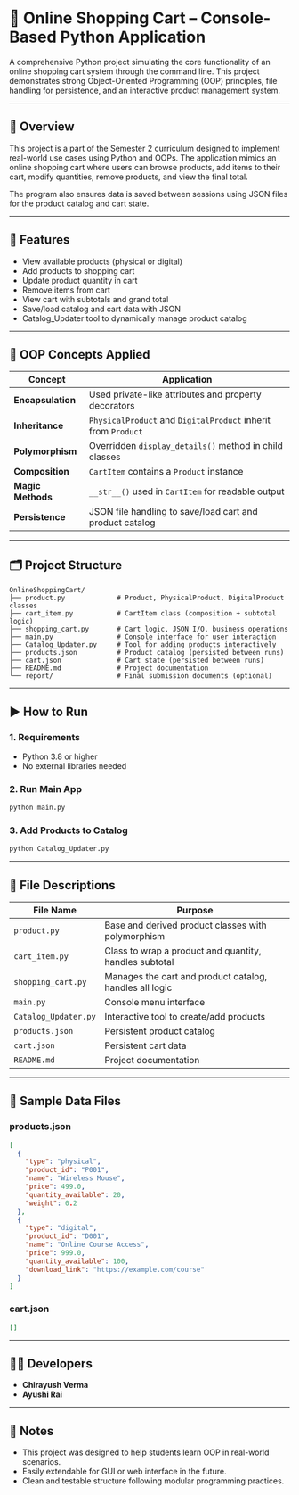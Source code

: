 # 🛒 Online Shopping Cart – Console-Based Python Application

A comprehensive Python project simulating the core functionality of an online shopping cart system through the command line. This project demonstrates strong Object-Oriented Programming (OOP) principles, file handling for persistence, and an interactive product management system.

---

## 📖 Overview

This project is a part of the Semester 2 curriculum designed to implement real-world use cases using Python and OOPs. The application mimics an online shopping cart where users can browse products, add items to their cart, modify quantities, remove products, and view the final total.

The program also ensures data is saved between sessions using JSON files for the product catalog and cart state.

---

## 🚀 Features

- View available products (physical or digital)
- Add products to shopping cart
- Update product quantity in cart
- Remove items from cart
- View cart with subtotals and grand total
- Save/load catalog and cart data with JSON
- Catalog_Updater tool to dynamically manage product catalog

---

## 🧠 OOP Concepts Applied

| Concept           | Application                                                   |
| ----------------- | ------------------------------------------------------------- |
| **Encapsulation** | Used private-like attributes and property decorators          |
| **Inheritance**   | `PhysicalProduct` and `DigitalProduct` inherit from `Product` |
| **Polymorphism**  | Overridden `display_details()` method in child classes        |
| **Composition**   | `CartItem` contains a `Product` instance                      |
| **Magic Methods** | `__str__()` used in `CartItem` for readable output            |
| **Persistence**   | JSON file handling to save/load cart and product catalog      |

---

## 🗂️ Project Structure

```
OnlineShoppingCart/
├── product.py             # Product, PhysicalProduct, DigitalProduct classes
├── cart_item.py           # CartItem class (composition + subtotal logic)
├── shopping_cart.py       # Cart logic, JSON I/O, business operations
├── main.py                # Console interface for user interaction
├── Catalog_Updater.py     # Tool for adding products interactively
├── products.json          # Product catalog (persisted between runs)
├── cart.json              # Cart state (persisted between runs)
├── README.md              # Project documentation
└── report/                # Final submission documents (optional)
```

---

## ▶️ How to Run

### 1. Requirements

- Python 3.8 or higher
- No external libraries needed

### 2. Run Main App

```bash
python main.py
```

### 3. Add Products to Catalog

```bash
python Catalog_Updater.py
```

---

## 📄 File Descriptions

| File Name            | Purpose                                                 |
| -------------------- | ------------------------------------------------------- |
| `product.py`         | Base and derived product classes with polymorphism      |
| `cart_item.py`       | Class to wrap a product and quantity, handles subtotal  |
| `shopping_cart.py`   | Manages the cart and product catalog, handles all logic |
| `main.py`            | Console menu interface                                  |
| `Catalog_Updater.py` | Interactive tool to create/add products                 |
| `products.json`      | Persistent product catalog                              |
| `cart.json`          | Persistent cart data                                    |
| `README.md`          | Project documentation                                   |

---

## 🧪 Sample Data Files

### products.json

```json
[
  {
    "type": "physical",
    "product_id": "P001",
    "name": "Wireless Mouse",
    "price": 499.0,
    "quantity_available": 20,
    "weight": 0.2
  },
  {
    "type": "digital",
    "product_id": "D001",
    "name": "Online Course Access",
    "price": 999.0,
    "quantity_available": 100,
    "download_link": "https://example.com/course"
  }
]
```

### cart.json

```json
[]
```

---

## 👨‍💻 Developers

- **Chirayush Verma**
- **Ayushi Rai**

---

## 📝 Notes

- This project was designed to help students learn OOP in real-world scenarios.
- Easily extendable for GUI or web interface in the future.
- Clean and testable structure following modular programming practices.
